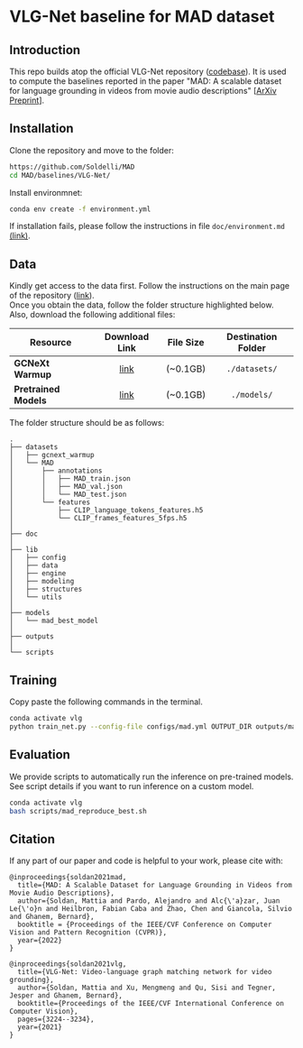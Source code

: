 # VLG-Net baseline for MAD dataset

## Introduction

This repo builds atop the official VLG-Net repository ([codebase](https://github.com/Soldelli/VLG-Net)). It is used to compute the baselines reported in the paper "MAD: A scalable dataset for language grounding in videos from movie audio descriptions" [[ArXiv Preprint](https://arxiv.org/abs/2112.00431)].

## Installation

Clone the repository and move to the folder:
```bash
https://github.com/Soldelli/MAD
cd MAD/baselines/VLG-Net/
```

Install environmnet:
```bash
conda env create -f environment.yml
```

If installation fails, please follow the instructions in file `doc/environment.md` [(link)](doc/environment.md).

## Data
Kindly get access to the data first. Follow the instructions on the main page of the repository ([link](https://github.com/Soldelli/MAD)). </br>
Once you obtain the data, follow the folder structure highlighted below. Also, download the following additional files:

| **Resource** | Download Link  | File Size | Destination Folder |
| ----         |:-----:         |:-----:    |  :-----:    |
| **GCNeXt Warmup**          |  [link](https://drive.google.com/file/d/1KLuKR_Wv1-wrAL1qyzN85XN4-GTCavHV/view?usp=sharing) | (~0.1GB) | `./datasets/`|
| **Pretrained Models**      |  [link](https://drive.google.com/file/d/1e6btL4LLgaogG9RKPg_l9-wfTWH__Qar/view?usp=sharing) | (~0.1GB) | `./models/`  |


The folder structure should be as follows:
```
.
├── datasets
│   ├── gcnext_warmup
│   └── MAD
│       ├── annotations
│       │   ├── MAD_train.json
│       │   ├── MAD_val.json
│       │   └── MAD_test.json
│       └── features
│           ├── CLIP_language_tokens_features.h5
│           └── CLIP_frames_features_5fps.h5
│
├── doc
│
├── lib
│   ├── config
│   ├── data
│   ├── engine
│   ├── modeling
│   ├── structures
│   └── utils
│
├── models
│   └── mad_best_model
│
├── outputs
│
└── scripts
```

## Training

Copy paste the following commands in the terminal. </br>

```bash
conda activate vlg
python train_net.py --config-file configs/mad.yml OUTPUT_DIR outputs/mad
```


## Evaluation
We provide scripts to automatically run the inference on pre-trained models. See script details if you want to run inference on a custom model. </br>

```bash
conda activate vlg
bash scripts/mad_reproduce_best.sh
```

## Citation
If any part of our paper and code is helpful to your work, please cite with:

```
@inproceedings{soldan2021mad,
  title={MAD: A Scalable Dataset for Language Grounding in Videos from Movie Audio Descriptions},
  author={Soldan, Mattia and Pardo, Alejandro and Alc{\'a}zar, Juan Le{\'o}n and Heilbron, Fabian Caba and Zhao, Chen and Giancola, Silvio and Ghanem, Bernard},
  booktitle = {Proceedings of the IEEE/CVF Conference on Computer Vision and Pattern Recognition (CVPR)},
  year={2022}
}

@inproceedings{soldan2021vlg,
  title={VLG-Net: Video-language graph matching network for video grounding},
  author={Soldan, Mattia and Xu, Mengmeng and Qu, Sisi and Tegner, Jesper and Ghanem, Bernard},
  booktitle={Proceedings of the IEEE/CVF International Conference on Computer Vision},
  pages={3224--3234},
  year={2021}
}
```